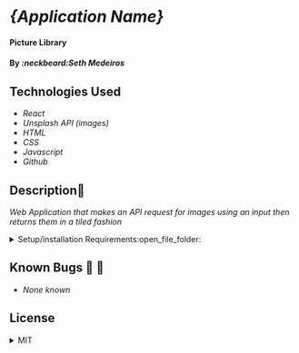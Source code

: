 # _{Application Name}_

#### Picture Library

#### By _**:neckbeard:Seth Medeiros**_

## Technologies Used

* _React_
* _Unsplash API (images)_
* _HTML_
* _CSS_
* _Javascript_
* _Github_

## Description:memo:

_Web Application that makes an API request for images using an input then returns them in a tiled fashion_

<details>
  <summary>Setup/installation Requirements:open_file_folder:</summary>
  
## Setup and Use

### Prerequisites
* [Node](https://nodejs.org/en/)
* A text editor like [VS Code](https://code.visualstudio.com/)

### Installation
1. Clone the repository: `$ git clone https://github.com/Medeirosseth/Picture-Library`
2. Navigate to the `Picture-Library` directory on your computer
3. Open with your preferred text editor to view the code base
4. To start a development server and view the project in the browser:
    * Navigate to `Picture-Library` in your command line
    * Run the command `npm install` to install dependencies
    * Finally, run the command `npm run start` to start a development server

</details>


## Known Bugs :no_entry_sign: :bug:

* _None known_

## License

<details>
  <summary>MIT</summary>
Copyright <2021> <Seth Medeiros>

Permission is hereby granted, free of charge, to any person obtaining a copy of this software and associated documentation files (the "Software"), to deal in the Software without restriction, including without limitation the rights to use, copy, modify, merge, publish, distribute, sublicense, and/or sell copies of the Software, and to permit persons to whom the Software is furnished to do so, subject to the following conditions:

The above copyright notice and this permission notice shall be included in all copies or substantial portions of the Software.

THE SOFTWARE IS PROVIDED "AS IS", WITHOUT WARRANTY OF ANY KIND, EXPRESS OR IMPLIED, INCLUDING BUT NOT LIMITED TO THE WARRANTIES OF MERCHANTABILITY, FITNESS FOR A PARTICULAR PURPOSE AND NONINFRINGEMENT. IN NO EVENT SHALL THE AUTHORS OR COPYRIGHT HOLDERS BE LIABLE FOR ANY CLAIM, DAMAGES OR OTHER LIABILITY, WHETHER IN AN ACTION OF CONTRACT, TORT OR OTHERWISE, ARISING FROM, OUT OF OR IN CONNECTION WITH THE SOFTWARE OR THE USE OR OTHER DEALINGS IN THE SOFTWARE.
</details>



